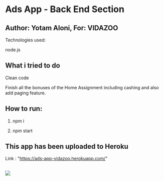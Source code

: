 # Ads App - Back End Section

## Author: Yotam Aloni, For: VIDAZOO

Technologies used:

node.js

## What i tried to do

Clean code

Finish all the bonuses of the Home Assignment including cashing
and also add paging feature.

## How to run:

1. npm i

2. npm start

## This app has been uploaded to Heroku

Link : "https://ads-app-vidazoo.herokuapp.com/"

##  

<img src="https://res.cloudinary.com/dnft2vfvz/image/upload/v1650447102/emtqadmal1zaqiwmfsmd.png"/>
